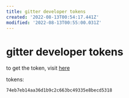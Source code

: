 ```yaml
---
title: gitter developer tokens
created: '2022-08-13T00:54:17.441Z'
modified: '2022-08-13T00:55:00.031Z'
---
```


# gitter developer tokens

to get the token, visit [here]()

tokens:
```
74eb7eb14aa36d1b9c2c663bc49335e8becd5318
```
